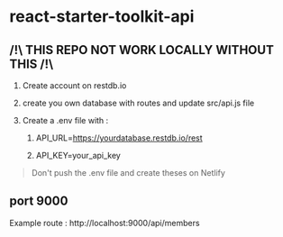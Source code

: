 # react-starter-toolkit-api

## /!\ THIS REPO NOT WORK LOCALLY WITHOUT THIS /!\

1. Create account on restdb.io

2. create you own database with routes and update src/api.js file

3. Create a .env file with :

    1. API_URL=https://yourdatabase.restdb.io/rest

    2. API_KEY=your_api_key

> Don't push the .env file and create theses on Netlify

## port 9000

Example route : http://localhost:9000/api/members